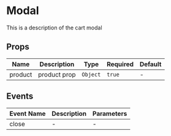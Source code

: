 # Modal

This is a description of the cart modal

## Props

<!-- @vuese:Modal:props:start -->
|Name|Description|Type|Required|Default|
|---|---|---|---|---|
|product|product prop|`Object`|`true`|-|

<!-- @vuese:Modal:props:end -->


## Events

<!-- @vuese:Modal:events:start -->
|Event Name|Description|Parameters|
|---|---|---|
|close|-|-|

<!-- @vuese:Modal:events:end -->


